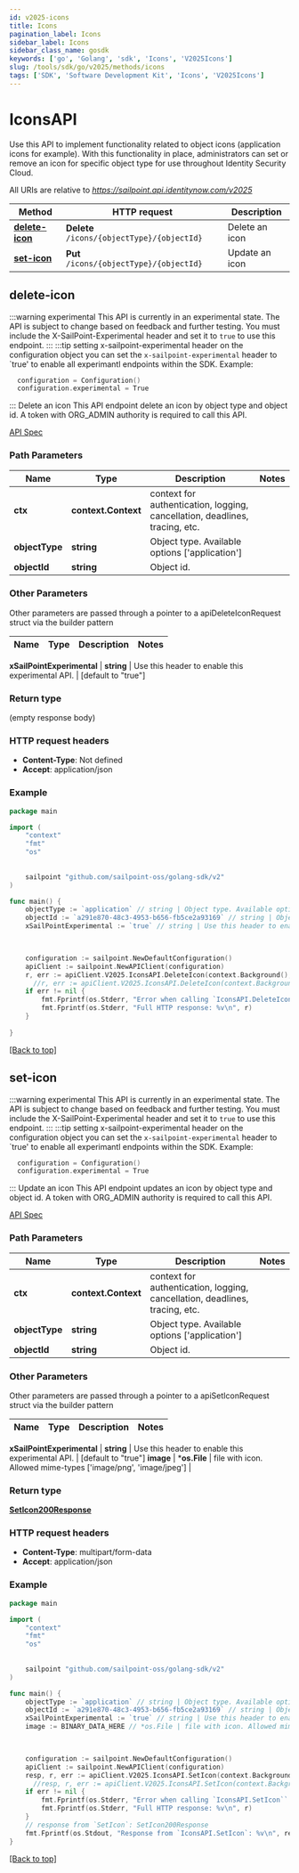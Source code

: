 ```yaml
---
id: v2025-icons
title: Icons
pagination_label: Icons
sidebar_label: Icons
sidebar_class_name: gosdk
keywords: ['go', 'Golang', 'sdk', 'Icons', 'V2025Icons'] 
slug: /tools/sdk/go/v2025/methods/icons
tags: ['SDK', 'Software Development Kit', 'Icons', 'V2025Icons']
---
```


# IconsAPI
  Use this API to implement functionality related to object icons (application icons for example). 
With this functionality in place, administrators can set or remove an icon for specific object type for use throughout Identity Security Cloud.
 
All URIs are relative to *https://sailpoint.api.identitynow.com/v2025*

Method | HTTP request | Description
------------- | ------------- | -------------
[**delete-icon**](#delete-icon) | **Delete** `/icons/{objectType}/{objectId}` | Delete an icon
[**set-icon**](#set-icon) | **Put** `/icons/{objectType}/{objectId}` | Update an icon


## delete-icon
:::warning experimental 
This API is currently in an experimental state. The API is subject to change based on feedback and further testing. You must include the X-SailPoint-Experimental header and set it to `true` to use this endpoint.
:::
:::tip setting x-sailpoint-experimental header
 on the configuration object you can set the `x-sailpoint-experimental` header to `true' to enable all experimantl endpoints within the SDK.
 Example:
 ```go
   configuration = Configuration()
   configuration.experimental = True
 ```
:::
Delete an icon
This API endpoint delete an icon by object type and object id. A token with ORG_ADMIN authority is required to call this API.

[API Spec](https://developer.sailpoint.com/docs/api/v2025/delete-icon)

### Path Parameters


Name | Type | Description  | Notes
------------- | ------------- | ------------- | -------------
**ctx** | **context.Context** | context for authentication, logging, cancellation, deadlines, tracing, etc.
**objectType** | **string** | Object type. Available options [&#39;application&#39;] | 
**objectId** | **string** | Object id. | 

### Other Parameters

Other parameters are passed through a pointer to a apiDeleteIconRequest struct via the builder pattern


Name | Type | Description  | Notes
------------- | ------------- | ------------- | -------------


 **xSailPointExperimental** | **string** | Use this header to enable this experimental API. | [default to &quot;true&quot;]

### Return type

 (empty response body)

### HTTP request headers

- **Content-Type**: Not defined
- **Accept**: application/json

### Example

```go
package main

import (
	"context"
	"fmt"
	"os"
  
    
	sailpoint "github.com/sailpoint-oss/golang-sdk/v2"
)

func main() {
    objectType := `application` // string | Object type. Available options ['application'] # string | Object type. Available options ['application']
    objectId := `a291e870-48c3-4953-b656-fb5ce2a93169` // string | Object id. # string | Object id.
    xSailPointExperimental := `true` // string | Use this header to enable this experimental API. (default to "true") # string | Use this header to enable this experimental API. (default to "true")

    

    configuration := sailpoint.NewDefaultConfiguration()
    apiClient := sailpoint.NewAPIClient(configuration)
    r, err := apiClient.V2025.IconsAPI.DeleteIcon(context.Background(), objectType, objectId).XSailPointExperimental(xSailPointExperimental).Execute()
	  //r, err := apiClient.V2025.IconsAPI.DeleteIcon(context.Background(), objectType, objectId).XSailPointExperimental(xSailPointExperimental).Execute()
    if err != nil {
	    fmt.Fprintf(os.Stderr, "Error when calling `IconsAPI.DeleteIcon``: %v\n", err)
	    fmt.Fprintf(os.Stderr, "Full HTTP response: %v\n", r)
    }
    
}
```

[[Back to top]](#)

## set-icon
:::warning experimental 
This API is currently in an experimental state. The API is subject to change based on feedback and further testing. You must include the X-SailPoint-Experimental header and set it to `true` to use this endpoint.
:::
:::tip setting x-sailpoint-experimental header
 on the configuration object you can set the `x-sailpoint-experimental` header to `true' to enable all experimantl endpoints within the SDK.
 Example:
 ```go
   configuration = Configuration()
   configuration.experimental = True
 ```
:::
Update an icon
This API endpoint updates an icon by object type and object id. A token with ORG_ADMIN authority is required to call this API.

[API Spec](https://developer.sailpoint.com/docs/api/v2025/set-icon)

### Path Parameters


Name | Type | Description  | Notes
------------- | ------------- | ------------- | -------------
**ctx** | **context.Context** | context for authentication, logging, cancellation, deadlines, tracing, etc.
**objectType** | **string** | Object type. Available options [&#39;application&#39;] | 
**objectId** | **string** | Object id. | 

### Other Parameters

Other parameters are passed through a pointer to a apiSetIconRequest struct via the builder pattern


Name | Type | Description  | Notes
------------- | ------------- | ------------- | -------------


 **xSailPointExperimental** | **string** | Use this header to enable this experimental API. | [default to &quot;true&quot;]
 **image** | ***os.File** | file with icon. Allowed mime-types [&#39;image/png&#39;, &#39;image/jpeg&#39;] | 

### Return type

[**SetIcon200Response**](../models/set-icon200-response)

### HTTP request headers

- **Content-Type**: multipart/form-data
- **Accept**: application/json

### Example

```go
package main

import (
	"context"
	"fmt"
	"os"
  
    
	sailpoint "github.com/sailpoint-oss/golang-sdk/v2"
)

func main() {
    objectType := `application` // string | Object type. Available options ['application'] # string | Object type. Available options ['application']
    objectId := `a291e870-48c3-4953-b656-fb5ce2a93169` // string | Object id. # string | Object id.
    xSailPointExperimental := `true` // string | Use this header to enable this experimental API. (default to "true") # string | Use this header to enable this experimental API. (default to "true")
    image := BINARY_DATA_HERE // *os.File | file with icon. Allowed mime-types ['image/png', 'image/jpeg'] # *os.File | file with icon. Allowed mime-types ['image/png', 'image/jpeg']

    

    configuration := sailpoint.NewDefaultConfiguration()
    apiClient := sailpoint.NewAPIClient(configuration)
    resp, r, err := apiClient.V2025.IconsAPI.SetIcon(context.Background(), objectType, objectId).XSailPointExperimental(xSailPointExperimental).Image(image).Execute()
	  //resp, r, err := apiClient.V2025.IconsAPI.SetIcon(context.Background(), objectType, objectId).XSailPointExperimental(xSailPointExperimental).Image(image).Execute()
    if err != nil {
	    fmt.Fprintf(os.Stderr, "Error when calling `IconsAPI.SetIcon``: %v\n", err)
	    fmt.Fprintf(os.Stderr, "Full HTTP response: %v\n", r)
    }
    // response from `SetIcon`: SetIcon200Response
    fmt.Fprintf(os.Stdout, "Response from `IconsAPI.SetIcon`: %v\n", resp)
}
```

[[Back to top]](#)

